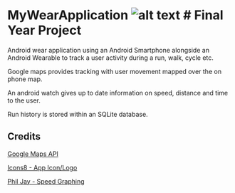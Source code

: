 # MyWearApplication ![alt text][logo] # Final Year Project

Android wear application using an Android Smartphone alongside an Android Wearable to track a user activity during a run, walk, cycle etc.

Google maps provides tracking with user movement mapped over the on phone map.

An android watch gives up to date information on speed, distance and time to the user.

Run history is stored within an SQLite database.

## Credits

[Google Maps API](https://developers.google.com/maps/documentation/android-api/ "Google Maps")

[Icons8 - App Icon/Logo](https://icons8.com/ "Android Icon")

[Phil Jay - Speed Graphing](https://www.numetriclabz.com/android-line-chart-using-mpandroidchart-tutorial/ "Phil Jay")

[logo]: https://github.com/DarraghMeehan/MyWearApplication/blob/master/mobile/src/main/res/mipmap-hdpi/ic_launcher.png "Logo Title Text 1"
